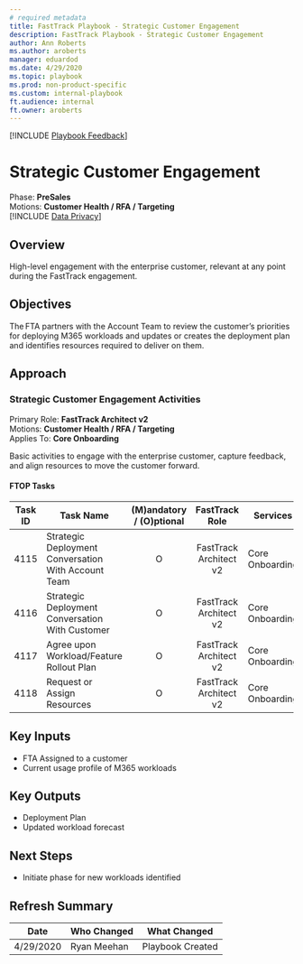 ```yaml
---  
# required metadata  
title: FastTrack Playbook - Strategic Customer Engagement 
description: FastTrack Playbook - Strategic Customer Engagement
author: Ann Roberts  
ms.author: aroberts  
manager: eduardod  
ms.date: 4/29/2020  
ms.topic: playbook  
ms.prod: non-product-specific  
ms.custom: internal-playbook  
ft.audience: internal  
ft.owner: aroberts  
---  
```

[!INCLUDE [Playbook Feedback](./includes/questions-feedback.md)]  

# Strategic Customer Engagement

Phase: **PreSales**  
Motions: **Customer Health / RFA / Targeting**  
[!INCLUDE [Data Privacy](./includes/playbook-data-privacy.md)]  

## Overview

High-level engagement with the enterprise customer, relevant at any point during the FastTrack engagement.

## Objectives

The FTA partners with the Account Team to review the customer’s priorities for deploying M365 workloads and updates or creates the deployment plan and identifies resources required to deliver on them.  

## Approach

### Strategic Customer Engagement Activities

Primary Role: **FastTrack Architect v2**  
Motions: **Customer Health / RFA / Targeting**  
Applies To: **Core Onboarding**

Basic activities to engage with the enterprise customer, capture feedback, and align resources to move the customer forward.  

#### FTOP Tasks

| Task ID | Task Name                                                                    | (M)andatory / (O)ptional |        FastTrack Role        | Services                                      |
| ------- | ---------------------------------------------------------------------------- | :----------------------: | :--------------------------: | --------------------------------------------- |
| 4115   |  Strategic Deployment Conversation With Account Team    |            O             | FastTrack Architect v2 | Core Onboarding    |
| 4116   |  Strategic Deployment Conversation With Customer     |            O             | FastTrack Architect v2 | Core Onboarding    |
| 4117   |  Agree upon Workload/Feature Rollout Plan    |            O             | FastTrack Architect v2 | Core Onboarding    |
| 4118   |  Request or Assign Resources    |            O             | FastTrack Architect v2 | Core Onboarding    |

## Key Inputs

- FTA Assigned to a customer
- Current usage profile of M365 workloads

## Key Outputs

- Deployment Plan
- Updated workload forecast

## Next Steps

- Initiate phase for new workloads identified

## Refresh Summary

| Date       | Who Changed       | What Changed                 |
| ---------- | ----------------- | ---------------------------- |
| 4/29/2020| Ryan Meehan | Playbook Created |
